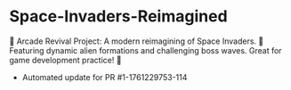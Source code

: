 # Space-Invaders-Reimagined
👾 Arcade Revival Project: A modern reimagining of Space Invaders. 🚀 Featuring dynamic alien formations and challenging boss waves. Great for game development practice! 🌌


- Automated update for PR #1-1761229753-114